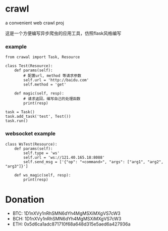 # crawl
a convenient web crawl proj

这是一个方便编写异步爬虫的应用工具，仿照flask风格编写
### example

	from crawal	import Task, Resource

	class Test(Resource):
	    def params(self):
	        # 配置url, method 等请求参数
	        self.url = 'http://baidu.com'
	        self.method = 'get'

        def magic(self, resp):
            # 请求返回，编写自己的处理函数
            print(resp)

	task = Task()
	task.add_task('test', Test())
	task.run()

### websocket example

    class WsTest(Resource):
        def params(self):
            self.type = 'ws'
            self.url = 'ws://121.40.165.18:8088'
            self.send_msg = ['{"op": "<command>", "args": ["arg1", "arg2", "arg3"]}']

        def ws_magic(self, resp):
            print(resp)



# Donation
   - BTC: 1D1nXVy1nRhSMN6dYh4MgMSXiMXgVS7cW3
   - BCH: 1D1nXVy1nRhSMN6dYh4MgMSXiMXgVS7cW3
   - ETH: 0x5d6ca1adc871710f68a648d315e5aed6a427936a

